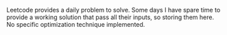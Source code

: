 Leetcode provides a daily problem to solve. Some days I have spare time to provide a working solution that pass all their inputs, so storing them here. No specific optimization technique implemented. 
